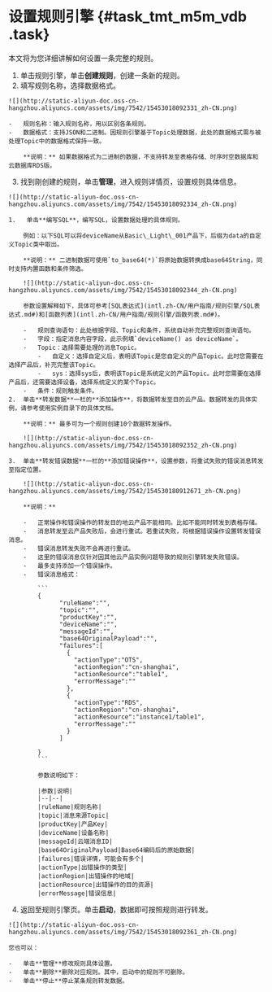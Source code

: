 # 设置规则引擎 {#task_tmt_m5m_vdb .task}

本文将为您详细讲解如何设置一条完整的规则。

1.   单击规则引擎，单击**创建规则**，创建一条新的规则。 
2.   填写规则名称，选择数据格式。 

    ![](http://static-aliyun-doc.oss-cn-hangzhou.aliyuncs.com/assets/img/7542/15453018092331_zh-CN.png)

    -   规则名称：输入规则名称，用以区别各条规则。
    -   数据格式：支持JSON和二进制。因规则引擎基于Topic处理数据，此处的数据格式需与被处理Topic中的数据格式保持一致。

        **说明：** 如果数据格式为二进制的数据，不支持转发至表格存储、时序时空数据库和云数据库RDS版。

3.   找到刚创建的规则，单击**管理**，进入规则详情页，设置规则具体信息。 

    ![](http://static-aliyun-doc.oss-cn-hangzhou.aliyuncs.com/assets/img/7542/15453018092334_zh-CN.png)

    1.   单击**编写SQL**，编写SQL，设置数据处理的具体规则。 

        例如：以下SQL可以将deviceName从Basic\_Light\_001产品下，后缀为data的自定义Topic类中取出。

        **说明：** 二进制数据可使用`to_base64(*)`将原始数据转换成base64String，同时支持内置函数和条件筛选。

        ![](http://static-aliyun-doc.oss-cn-hangzhou.aliyuncs.com/assets/img/7542/15453018092344_zh-CN.png)

        参数设置解释如下，具体可参考[SQL表达式](intl.zh-CN/用户指南/规则引擎/SQL表达式.md#)和[函数列表](intl.zh-CN/用户指南/规则引擎/函数列表.md#)。

        -   规则查询语句：此处根据字段、Topic和条件，系统自动补充完整规则查询语句。
        -   字段：指定消息内容字段，此示例填`deviceName() as deviceName`。
        -   Topic：选择需要处理的消息Topic。
            -   自定义：选择自定义后，表明该Topic是您自定义的产品Topic。此时您需要在选择产品后，补充完整该Topic。
            -   sys：选择sys后，表明该Topic是系统定义的产品Topic。此时您需要在选择产品后，还需要选择设备，选择系统定义的某个Topic。
        -   条件：规则触发条件。
    2.  单击**转发数据**一栏的**添加操作**，将数据转发至目的云产品。数据转发的具体实例，请参考使用实例目录下的具体文档。 

        **说明：** 最多可为一个规则创建10个数据转发操作。

        ![](http://static-aliyun-doc.oss-cn-hangzhou.aliyuncs.com/assets/img/7542/15453018092352_zh-CN.png)

    3.  单击**转发错误数据**一栏的**添加错误操作**，设置参数，将重试失败的错误消息转发至指定位置。 

        ![](http://static-aliyun-doc.oss-cn-hangzhou.aliyuncs.com/assets/img/7542/154530180912671_zh-CN.png)

        **说明：** 

        -   正常操作和错误操作的转发目的地云产品不能相同。比如不能同时转发到表格存储。
        -   消息转发至云产品失败后，会进行重试。若重试失败，将根据错误操作设置转发错误消息。
        -   错误消息转发失败不会再进行重试。
        -   这里的错误消息仅针对因其他云产品实例问题导致的规则引擎转发失败错误。
        -   最多支持添加一个错误操作。
        -   错误消息格式：

            ```
            {
                  "ruleName":"",
                  "topic":"",
                  "productKey":"",
                  "deviceName":"",
                  "messageId":"",
                  "base64OriginalPayload":"",
                  "failures":[
                    {
                      "actionType":"OTS",
                      "actionRegion":"cn-shanghai",
                      "actionResource":"table1",
                      "errorMessage":""
                    },
                    {
                      "actionType":"RDS",
                      "actionRegion":"cn-shanghai",
                      "actionResource":"instance1/table1",
                      "errorMessage":""
                    }
                  ]
            
            }
            ```

            参数说明如下：

            |参数|说明|
            |--|--|
            |ruleName|规则名称|
            |topic|消息来源Topic|
            |productKey|产品Key|
            |deviceName|设备名称|
            |messageId|云端消息ID|
            |base64OriginalPayload|Base64编码后的原始数据|
            |failures|错误详情，可能会有多个|
            |actionType|出错操作的类型|
            |actionRegion|出错操作的地域|
            |actionResource|出错操作的目的资源|
            |errorMessage|错误信息|

4.   返回至规则引擎页。单击**启动**，数据即可按照规则进行转发。 

    ![](http://static-aliyun-doc.oss-cn-hangzhou.aliyuncs.com/assets/img/7542/15453018092361_zh-CN.png)

    您也可以：

    -   单击**管理**修改规则具体设置。
    -   单击**删除**删除对应规则。其中，启动中的规则不可删除。
    -   单击**停止**停止某条规则转发数据。

